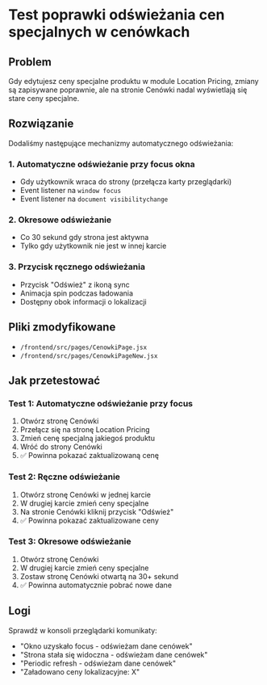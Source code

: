# Test poprawki odświeżania cen specjalnych w cenówkach

## Problem
Gdy edytujesz ceny specjalne produktu w module Location Pricing, zmiany są zapisywane poprawnie, ale na stronie Cenówki nadal wyświetlają się stare ceny specjalne.

## Rozwiązanie
Dodaliśmy następujące mechanizmy automatycznego odświeżania:

### 1. Automatyczne odświeżanie przy focus okna
- Gdy użytkownik wraca do strony (przełącza karty przeglądarki)
- Event listener na `window focus`
- Event listener na `document visibilitychange`

### 2. Okresowe odświeżanie
- Co 30 sekund gdy strona jest aktywna
- Tylko gdy użytkownik nie jest w innej karcie

### 3. Przycisk ręcznego odświeżania
- Przycisk "Odśwież" z ikoną sync
- Animacja spin podczas ładowania
- Dostępny obok informacji o lokalizacji

## Pliki zmodyfikowane
- `/frontend/src/pages/CenowkiPage.jsx`
- `/frontend/src/pages/CenowkiPageNew.jsx`

## Jak przetestować

### Test 1: Automatyczne odświeżanie przy focus
1. Otwórz stronę Cenówki
2. Przełącz się na stronę Location Pricing  
3. Zmień cenę specjalną jakiegoś produktu
4. Wróć do strony Cenówki
5. ✅ Powinna pokazać zaktualizowaną cenę

### Test 2: Ręczne odświeżanie
1. Otwórz stronę Cenówki w jednej karcie
2. W drugiej karcie zmień ceny specjalne
3. Na stronie Cenówki kliknij przycisk "Odśwież"
4. ✅ Powinna pokazać zaktualizowane ceny

### Test 3: Okresowe odświeżanie
1. Otwórz stronę Cenówki
2. W drugiej karcie zmień ceny specjalne
3. Zostaw stronę Cenówki otwartą na 30+ sekund
4. ✅ Powinna automatycznie pobrać nowe dane

## Logi
Sprawdź w konsoli przeglądarki komunikaty:
- "Okno uzyskało focus - odświeżam dane cenówek"
- "Strona stała się widoczna - odświeżam dane cenówek"  
- "Periodic refresh - odświeżam dane cenówek"
- "Załadowano ceny lokalizacyjne: X"
